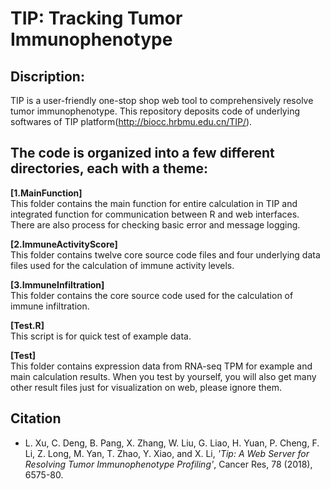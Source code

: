 # TIP: Tracking Tumor Immunophenotype  
## Discription: 
TIP is a user-friendly one-stop shop web tool to comprehensively resolve tumor immunophenotype. This repository deposits code of underlying softwares of TIP platform(http://biocc.hrbmu.edu.cn/TIP/).

## The code is organized into a few different directories, each with a theme:  
**[1.MainFunction]**  
This folder contains the main function for entire calculation in TIP and integrated function for communication between R and web interfaces. There are also process for checking basic error and message logging.     

**[2.ImmuneActivityScore]**  
This folder contains twelve core source code files and four underlying data files used for the calculation of immune activity levels.  

**[3.ImmuneInfiltration]**  
This folder contains the core source code used for the calculation of immune infiltration.  

**[Test.R]**  
This script is for quick test of example data.  

**[Test]**  
This folder contains expression data from RNA-seq TPM for example and main calculation results. When you test by yourself, you will also get many other result files just for visualization on web, please ignore them.

## Citation  
- L. Xu, C. Deng, B. Pang, X. Zhang, W. Liu, G. Liao, H. Yuan, P. Cheng, F. Li, Z. Long, M. Yan, T. Zhao, Y. Xiao, and X. Li, *'Tip: A Web Server for Resolving Tumor Immunophenotype Profiling'*, Cancer Res, 78 (2018), 6575-80.  


